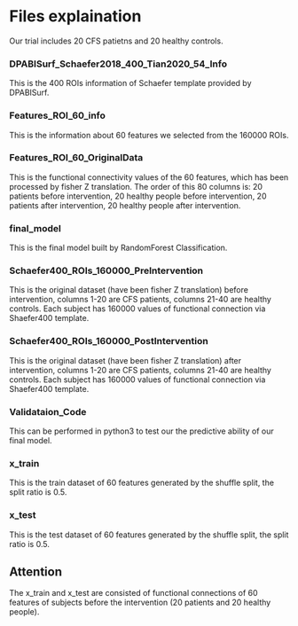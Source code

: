 # Files explaination
Our trial includes 20 CFS patietns and 20 healthy controls.

### DPABISurf_Schaefer2018_400_Tian2020_54_Info
This is the 400 ROIs information of Schaefer template provided by DPABISurf.
### Features_ROI_60_info
This is the information about 60 features we selected from the 160000 ROIs.
### Features_ROI_60_OriginalData
This is the functional connectivity values of the 60 features, which has been processed by fisher Z translation.
The order of this 80 columns is: 20 patients before intervention, 20 healthy people before intervention, 20 patients after intervention, 20 healthy people after intervention.
### final_model
This is the final model built by RandomForest Classification.
### Schaefer400_ROIs_160000_PreIntervention
This is the original dataset (have been fisher Z translation) before intervention, columns 1-20 are CFS patients, columns 21-40 are healthy controls.
Each subject has 160000 values of functional connection via Shaefer400 template.
### Schaefer400_ROIs_160000_PostIntervention
This is the original dataset (have been fisher Z translation) after intervention, columns 1-20 are CFS patients, columns 21-40 are healthy controls.
Each subject has 160000 values of functional connection via Shaefer400 template.
### Validataion_Code
This can be performed in python3 to test our the predictive ability of our final model.
### x_train
This is the train dataset of 60 features generated by the shuffle split, the split ratio is 0.5. 
### x_test
This is the test dataset of 60 features generated by the shuffle split, the split ratio is 0.5. 
## Attention
The x_train and x_test are consisted of functional connections of 60 features of subjects before the intervention (20 patients and 20 healthy people).
